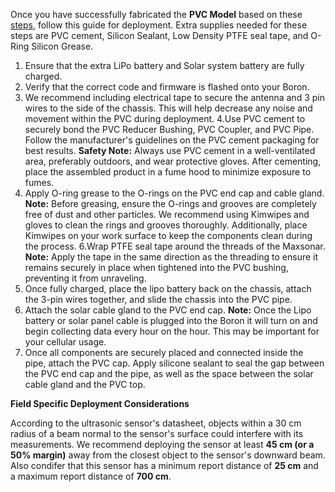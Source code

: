 Once you have successfully fabricated the **PVC Model** based on these [steps](https://github.com/COAST-Lab/Open-Water-Level/tree/ac8e949a22b2f5b2a5e1ccd7503b6fde46d579b2/Fabrication/PVC-Enclosure), follow this guide for deployment. Extra supplies needed for these steps are PVC cement, Silicon Sealant, Low Density PTFE seal tape, and O-Ring Silicon Grease.
1. Ensure that the extra LiPo battery and Solar system battery are fully charged.
2. Verify that the correct code and firmware is flashed onto your Boron.
3. We recommend including electrical tape to secure the antenna and 3 pin wires to the side of the chassis. This will help decrease any noise and movement within the PVC during deployment. 
4.Use PVC cement to securely bond the PVC Reducer Bushing, PVC Coupler, and PVC Pipe. Follow the manufacturer's guidelines on the PVC cement packaging for best results. **Safety Note:** Always use PVC cement in a well-ventilated area, preferably outdoors, and wear protective gloves. After cementing, place the assembled product in a fume hood to minimize exposure to fumes.
5. Apply O-ring grease to the O-rings on the PVC end cap and cable gland. **Note:** Before greasing, ensure the O-rings and grooves are completely free of dust and other particles. We recommend using Kimwipes and gloves to clean the rings and grooves thoroughly. Additionally, place Kimwipes on your work surface to keep the components clean during the process.
6.Wrap PTFE seal tape around the threads of the Maxsonar. **Note:** Apply the tape in the same direction as the threading to ensure it remains securely in place when tightened into the PVC bushing, preventing it from unraveling.
7. Once fully charged, place the lipo battery back on the chassis, attach the 3-pin wires together, and slide the chassis into the PVC pipe. 
8. Attach the solar cable gland to the PVC end cap. **Note:** Once the Lipo battery or solar panel cable is plugged into the Boron it will turn on and begin collecting data every hour on the hour. This may be important for your cellular usage. 
9. Once all components are securely placed and connected inside the pipe, attach the PVC cap. Apply silicone sealant to seal the gap between the PVC end cap and the pipe, as well as the space between the solar cable gland and the PVC top.

**Field Specific Deployment Considerations**

According to the ultrasonic sensor's datasheet, objects within a 30 cm radius of a beam normal to the sensor's surface could interfere with its measurements. We recommend deploying the sensor at least **45 cm (or a 50% margin)** away from the closest object to the sensor's downward beam. Also condifer that this sensor has a minimum report distance of **25 cm** and a maximum report distance of **700 cm**. 

